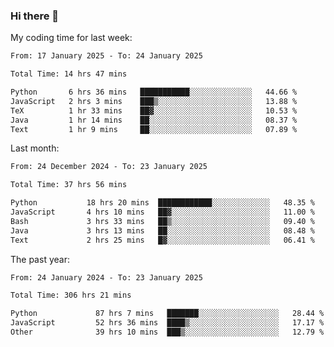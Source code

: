 ### Hi there 👋

My coding time for last week:

<!--START_SECTION:week-->

```txt
From: 17 January 2025 - To: 24 January 2025

Total Time: 14 hrs 47 mins

Python       6 hrs 36 mins   ███████████░░░░░░░░░░░░░░   44.66 %
JavaScript   2 hrs 3 mins    ███▒░░░░░░░░░░░░░░░░░░░░░   13.88 %
TeX          1 hr 33 mins    ██▓░░░░░░░░░░░░░░░░░░░░░░   10.53 %
Java         1 hr 14 mins    ██░░░░░░░░░░░░░░░░░░░░░░░   08.37 %
Text         1 hr 9 mins     ██░░░░░░░░░░░░░░░░░░░░░░░   07.89 %
```

<!--END_SECTION:week-->

Last month:

<!--START_SECTION:month-->

```txt
From: 24 December 2024 - To: 23 January 2025

Total Time: 37 hrs 56 mins

Python           18 hrs 20 mins  ████████████░░░░░░░░░░░░░   48.35 %
JavaScript       4 hrs 10 mins   ██▓░░░░░░░░░░░░░░░░░░░░░░   11.00 %
Bash             3 hrs 33 mins   ██▒░░░░░░░░░░░░░░░░░░░░░░   09.40 %
Java             3 hrs 13 mins   ██░░░░░░░░░░░░░░░░░░░░░░░   08.48 %
Text             2 hrs 25 mins   █▓░░░░░░░░░░░░░░░░░░░░░░░   06.41 %
```

<!--END_SECTION:month-->

The past year:

<!--START_SECTION:year-->

```txt
From: 24 January 2024 - To: 23 January 2025

Total Time: 306 hrs 21 mins

Python             87 hrs 7 mins   ███████░░░░░░░░░░░░░░░░░░   28.44 %
JavaScript         52 hrs 36 mins  ████▒░░░░░░░░░░░░░░░░░░░░   17.17 %
Other              39 hrs 10 mins  ███▒░░░░░░░░░░░░░░░░░░░░░   12.79 %
```

<!--END_SECTION:year-->
